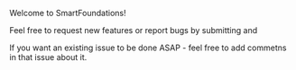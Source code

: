 Welcome to SmartFoundations!

Feel free to request new features or report bugs by submitting and 

If you want an existing issue to be done ASAP - feel free to add commetns in that issue about it.
